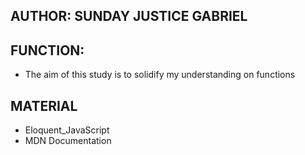 ## AUTHOR: SUNDAY JUSTICE GABRIEL
## FUNCTION:
*  The aim of this study is to solidify my understanding on functions
##  MATERIAL
* Eloquent_JavaScript
* MDN Documentation
